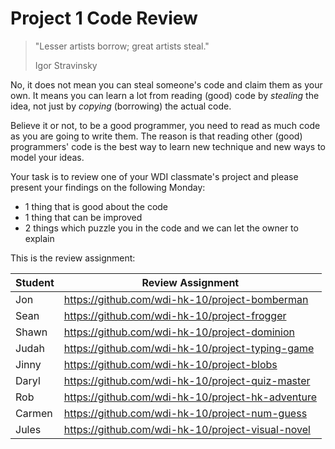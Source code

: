 # Project 1 Code Review

>
> "Lesser artists borrow; great artists steal."
>
> Igor Stravinsky
>

No, it does not mean you can steal someone's code and claim them as your own. It means you can learn a lot from reading (good) code by *stealing* the idea, not just by *copying* (borrowing) the actual code.

Believe it or not, to be a good programmer, you need to read as much code as you are going to write them. The reason is that reading other (good) programmers' code is the best way to learn new technique and new ways to model your ideas.

Your task is to review one of your WDI classmate's project and please present your findings on the following Monday:
- 1 thing that is good about the code
- 1 thing that can be improved
- 2 things which puzzle you in the code and we can let the owner to explain

This is the review assignment:

| Student | Review Assignment                                 |
| ------- | ------------------------------------------------- |
| Jon     | https://github.com/wdi-hk-10/project-bomberman    |
| Sean    | https://github.com/wdi-hk-10/project-frogger      |
| Shawn   | https://github.com/wdi-hk-10/project-dominion     |
| Judah   | https://github.com/wdi-hk-10/project-typing-game  |
| Jinny   | https://github.com/wdi-hk-10/project-blobs        |
| Daryl   | https://github.com/wdi-hk-10/project-quiz-master  |
| Rob     | https://github.com/wdi-hk-10/project-hk-adventure |
| Carmen  | https://github.com/wdi-hk-10/project-num-guess    |
| Jules   | https://github.com/wdi-hk-10/project-visual-novel |
